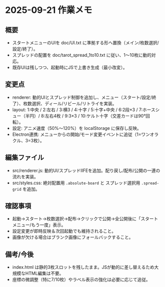 2025-09-21 作業メモ
===================

概要
----
- スタートメニューのUIを doc/UI.txt に準拠する形へ置換（メイン/枚数選択/設定/終了）。
- スプレッドの配置を doc/tarot_spread_1to10.txt に従い、1〜10枚に動的対応。
- 既存UIは残しつつ、起動時にJSで上書き生成（最小改変）。

変更点
------
- renderer: 動的UIとスプレッド制御を追加し、メニュー（スタート/設定/終了）、枚数選択、ディール/リビール/リトライを実装。
- layout: 1:中央 / 2:左右 / 3:横3 / 4:十字 / 5:十字+中央 / 6:2段×3 / 7:ホースシュー（半円）/ 8:左右4枚 / 9:3×3 / 10:ケルト十字（交差カードは90°回転）。
- 設定: アニメ速度（50%〜120%）を localStorage に保存し反映。
- Electron連携: メニューからの開始/モード変更イベントに追従（1=ワンオラクル、3=3枚）。

編集ファイル
------------
- src/renderer.js: 動的UI/スプレッドIIFEを追加。配り戻し/配布/公開の一連の流れを実装。
- src/styles.css: 絶対配置用 `.absolute-board` と スプレッド選択用 `.spread-grid` を追加。

確認事項
--------
- 起動→スタート→枚数選択→配布→クリックで公開→全公開後に「スタートメニュー/もう一度」表示。
- 設定変更が即時反映＆次回起動でも維持されること。
- 画像が欠ける場合はブランク画像にフォールバックすること。

備考/今後
----------
- index.html は静的3枚スロットを残したまま。JSが動的に差し替えるため大規模なHTML編集は不要。
- 座標の微調整（特に7/10枚）やラベル表示の強化は必要に応じて追従。

